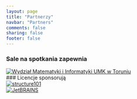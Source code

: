 ```yaml
---
layout: page
title: "Partnerzy"
navbar: "Partners"
comments: false
sharing: false
footer: false
---
```

### Sale na spotkania zapewnia
<div>
  <a class="no-text-decoration" href="http://www.mat.umk.pl" target="_blank" title="Wydział Matematyki i Informatyki UMK w Toruniu">
    <img class="no-border" src="{{ root_url }}/images/partners/wmii-umk.png" alt="Wydział Matematyki i Informatyki UMK w Toruniu" />
  </a>
</div>
### Licencje sponsorują
<div class="row">
  <div class="col-md-4">
    <a class="no-text-decoration" href="http://structure101.com" target="_blank" title="structure101">
      <img class="no-border" src="{{ root_url }}/images/partners/structure101.png" alt="structure101" />
    </a>
  </div>
  <div class="col-md-4">
    <a class="no-text-decoration" href="http://jetbrains.com" target="_blank" title="JetBRAINS">
      <img class="no-border" src="{{ root_url }}/images/partners/jetbrains.gif" alt="JetBRAINS" />
    </a>
  </div>
</div>